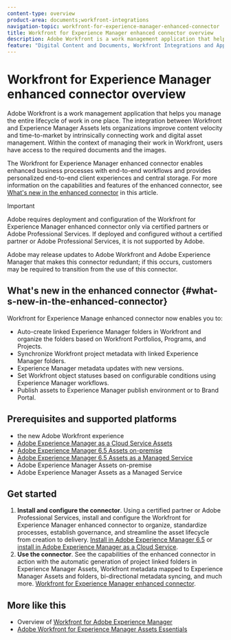 ```yaml
---
content-type: overview
product-area: documents;workfront-integrations
navigation-topic: workfront-for-experience-manager-enhanced-connector
title: Workfront for Experience Manager enhanced connector overview
description: Adobe Workfront is a work management application that helps you manage the entire lifecycle of work in one place. The integration between Workfront and Experience Manager Assets lets organizations improve content velocity and time-to-market by intrinsically connecting work and digital asset management. Within the context of managing their work in Workfront, users have access to the required documents and the images.
feature: "Digital Content and Documents, Workfront Integrations and Apps"
---
```


# Workfront for Experience Manager enhanced connector overview

Adobe Workfront is a work management application that helps you manage the entire lifecycle of work in one place. The integration between Workfront and Experience Manager Assets lets organizations improve content velocity and time-to-market by intrinsically connecting work and digital asset management. Within the context of managing their work in Workfront, users have access to the required documents and the images.

The Workfront for Experience Manager enhanced connector enables enhanced business processes with end-to-end workflows and provides personalized end-to-end client experiences and central storage. For more information on the capabilities and features of the enhanced connector, see [What's new in the enhanced connector](#what-s-new-in-the-enhanced-connector) in this article.

>[!IMPORTANT]
>
>Adobe requires deployment and configuration of the Workfront for Experience Manager enhanced connector only via certified partners or Adobe Professional Services. If deployed and configured without a certified partner or Adobe Professional Services, it is not supported by Adobe. 
>
>Adobe may release updates to Adobe Workfront and Adobe Experience Manager that makes this connector redundant; if this occurs, customers may be required to transition from the use of this connector.

## What's new in the enhanced connector {#what-s-new-in-the-enhanced-connector}

Workfront for Experience Manage enhanced connector now enables you to:

* Auto-create linked Experience Manager folders in Workfront and organize the folders based on Workfront Portfolios, Programs, and Projects.
* Synchronize Workfront project metadata with linked Experience Manager folders.
* Experience Manager metadata updates with new versions.
* Set Workfront object statuses based on configurable conditions using Experience Manager workflows.
* Publish assets to Experience Manager publish environment or to Brand Portal.

## Prerequisites and supported platforms

* the new Adobe Workfront experience 
* [Adobe Experience Manager as a Cloud Service Assets](https://helpx.adobe.com/legal/product-descriptions/adobe-experience-manager-cloud-service.html) 
* [Adobe Experience Manager 6.5 Assets on-premise](https://helpx.adobe.com/legal/product-descriptions/adobe-experience-manager-on-premise.html) 
* [Adobe Experience Manager 6.5 Assets as a Managed Service](https://helpx.adobe.com/legal/product-descriptions/adobe-experience-manager-managed-services.html) 
* Adobe Experience Manager Assets on-premise
* Adobe Experience Manager Assets as a Managed Service

## Get started

1. **Install and configure the connector**. Using a certified partner or Adobe Professional Services, install and configure the Workfront for Experience Manager enhanced connector to organize, standardize processes, establish governance, and streamline the asset lifecycle from creation to delivery. [Install in Adobe Experience Manager 6.5](https://experienceleague.adobe.com/docs/experience-manager-65/assets/integrations/workfront-integrations.html) or [install in Adobe Experience Manager as a Cloud Service](https://experienceleague.adobe.com/docs/experience-manager-cloud-service/assets/integrations/workfront-connector-install.html).
1. **Use the connector**. See the capabilities of the enhanced connector in action with the automatic generation of project linked folders in Experience Manager Assets, Workfront metadata mapped to Experience Manager Assets and folders, bi-directional metadata syncing, and much more. [Workfront for Experience Manager enhanced connector](../../../documents/workfront-and-experience-manager-integrations/workfront-for-experience-manager-enhanced-connector/workfront-for-aem-enhanced-connector.md).

## More like this

* Overview of [Workfront for Adobe Experience Manager](https://www.workfront.com/integrations/adobe/experience-manager)
* [Adobe Workfront for Experience Manager Assets Essentials](../../../documents/adobe-workfront-for-experience-manager-assets-essentials/workfront-for-aem-asset-essentials.md)

